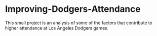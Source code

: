 # Improving-Dodgers-Attendance
This small project is an analysis of some of the factors that contribute to higher attendance at Los Angeles Dodgers games.
